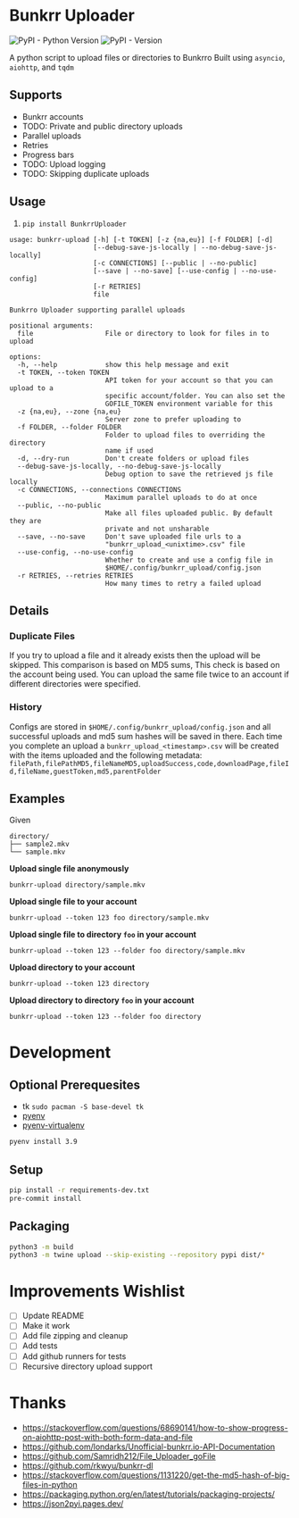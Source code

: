 # Bunkrr Uploader
![PyPI - Python Version](https://img.shields.io/pypi/pyversions/BunkrrUploader) ![PyPI - Version](https://img.shields.io/pypi/v/BunkrrUploader)

A python script to upload files or directories to Bunkrro
Built using `asyncio`, `aiohttp`, and `tqdm`

## Supports
- Bunkrr accounts
- TODO: Private and public directory uploads
- Parallel uploads
- Retries
- Progress bars
- TODO: Upload logging
- TODO: Skipping duplicate uploads

## Usage
1. `pip install BunkrrUploader`

```
usage: bunkrr-upload [-h] [-t TOKEN] [-z {na,eu}] [-f FOLDER] [-d]
                     [--debug-save-js-locally | --no-debug-save-js-locally]
                     [-c CONNECTIONS] [--public | --no-public]
                     [--save | --no-save] [--use-config | --no-use-config]
                     [-r RETRIES]
                     file

Bunkrro Uploader supporting parallel uploads

positional arguments:
  file                  File or directory to look for files in to upload

options:
  -h, --help            show this help message and exit
  -t TOKEN, --token TOKEN
                        API token for your account so that you can upload to a
                        specific account/folder. You can also set the
                        GOFILE_TOKEN environment variable for this
  -z {na,eu}, --zone {na,eu}
                        Server zone to prefer uploading to
  -f FOLDER, --folder FOLDER
                        Folder to upload files to overriding the directory
                        name if used
  -d, --dry-run         Don't create folders or upload files
  --debug-save-js-locally, --no-debug-save-js-locally
                        Debug option to save the retrieved js file locally
  -c CONNECTIONS, --connections CONNECTIONS
                        Maximum parallel uploads to do at once
  --public, --no-public
                        Make all files uploaded public. By default they are
                        private and not unsharable
  --save, --no-save     Don't save uploaded file urls to a
                        "bunkrr_upload_<unixtime>.csv" file
  --use-config, --no-use-config
                        Whether to create and use a config file in
                        $HOME/.config/bunkrr_upload/config.json
  -r RETRIES, --retries RETRIES
                        How many times to retry a failed upload

```
## Details
### Duplicate Files
If you try to upload a file and it already exists then the upload will be skipped. This comparison is based on MD5 sums,
This check is based on the account being used. You can upload the same file twice to an account if different directories were specified.

### History
Configs are stored in `$HOME/.config/bunkrr_upload/config.json` and all successful uploads and md5 sum hashes will be saved in there.
Each time you complete an upload a `bunkrr_upload_<timestamp>.csv` will be created with the items uploaded and the following metadata:
`filePath,filePathMD5,fileNameMD5,uploadSuccess,code,downloadPage,fileId,fileName,guestToken,md5,parentFolder`

## Examples
Given
```
directory/
├── sample2.mkv
└── sample.mkv
```
**Upload single file anonymously**

`bunkrr-upload directory/sample.mkv`

**Upload single file to your account**

`bunkrr-upload --token 123 foo directory/sample.mkv`

**Upload single file to directory `foo` in your account**

`bunkrr-upload --token 123 --folder foo directory/sample.mkv`

**Upload directory to your account**

`bunkrr-upload --token 123 directory`

**Upload directory to directory `foo` in your account**

`bunkrr-upload --token 123 --folder foo directory`

# Development
## Optional Prerequesites
- tk `sudo pacman -S base-devel tk`
- [pyenv](https://github.com/pyenv/pyenv?tab=readme-ov-file#set-up-your-shell-environment-for-pyenv)
- [pyenv-virtualenv](https://github.com/pyenv/pyenv-virtualenv?tab=readme-ov-file#installing-as-a-pyenv-plugin)

```bash
pyenv install 3.9
```

## Setup
```bash
pip install -r requirements-dev.txt
pre-commit install
```

## Packaging
```bash
python3 -m build
python3 -m twine upload --skip-existing --repository pypi dist/*
```


# Improvements Wishlist
- [ ] Update README
- [ ] Make it work
- [ ] Add file zipping and cleanup
- [ ] Add tests
- [ ] Add github runners for tests
- [ ] Recursive directory upload support

# Thanks
- https://stackoverflow.com/questions/68690141/how-to-show-progress-on-aiohttp-post-with-both-form-data-and-file
- https://github.com/londarks/Unofficial-bunkrr.io-API-Documentation
- https://github.com/Samridh212/File_Uploader_goFile
- https://github.com/rkwyu/bunkrr-dl
- https://stackoverflow.com/questions/1131220/get-the-md5-hash-of-big-files-in-python
- https://packaging.python.org/en/latest/tutorials/packaging-projects/
- https://json2pyi.pages.dev/